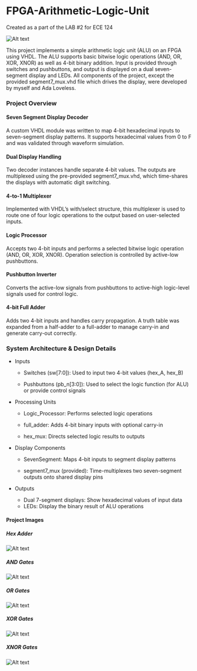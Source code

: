 # FPGA-Arithmetic-Logic-Unit
Created as a part of the LAB #2 for ECE 124

![Alt text](Images/Board_Desc.png)

This project implements a simple arithmetic logic unit (ALU) on an FPGA using VHDL. The ALU supports basic bitwise logic operations (AND, OR, XOR, XNOR) as well as 4-bit binary addition. Input is provided through switches and pushbuttons, and output is displayed on a dual seven-segment display and LEDs. All components of the project, except the provided segment7_mux.vhd file which drives the display, were developed by myself and Ada Loveless.

### Project Overview

#### Seven Segment Display Decoder

A custom VHDL module was written to map 4-bit hexadecimal inputs to seven-segment display patterns. It supports hexadecimal values from 0 to F and was validated through waveform simulation.

#### Dual Display Handling

Two decoder instances handle separate 4-bit values. The outputs are multiplexed using the pre-provided segment7_mux.vhd, which time-shares the displays with automatic digit switching.

#### 4-to-1 Multiplexer

Implemented with VHDL’s with/select structure, this multiplexer is used to route one of four logic operations to the output based on user-selected inputs.

#### Logic Processor

Accepts two 4-bit inputs and performs a selected bitwise logic operation (AND, OR, XOR, XNOR). Operation selection is controlled by active-low pushbuttons.

#### Pushbutton Inverter

Converts the active-low signals from pushbuttons to active-high logic-level signals used for control logic.

#### 4-bit Full Adder

Adds two 4-bit inputs and handles carry propagation. A truth table was expanded from a half-adder to a full-adder to manage carry-in and generate carry-out correctly.

### System Architecture & Design Details
- Inputs

  - Switches (sw[7:0]): Used to input two 4-bit values (hex_A, hex_B)

  - Pushbuttons (pb_n[3:0]): Used to select the logic function (for ALU) or provide control signals

- Processing Units

  - Logic_Processor: Performs selected logic operations

  - full_adder: Adds 4-bit binary inputs with optional carry-in

  - hex_mux: Directs selected logic results to outputs

- Display Components

  - SevenSegment: Maps 4-bit inputs to segment display patterns

  - segment7_mux (provided): Time-multiplexes two seven-segment outputs onto shared display pins

- Outputs

  - Dual 7-segment displays: Show hexadecimal values of input data
  - LEDs: Display the binary result of ALU operations

#### Project Images

##### Hex Adder

![Alt text](Images/Hex_Adder.JPG)

##### AND Gates

![Alt text](Images/AND_Gates.JPG)

##### OR Gates

![Alt text](Images/OR_Gates.JPG)

##### XOR Gates

![Alt text](Images/XOR_Gates.JPG)

##### XNOR Gates

![Alt text](Images/XNOR_Gates.JPG)
